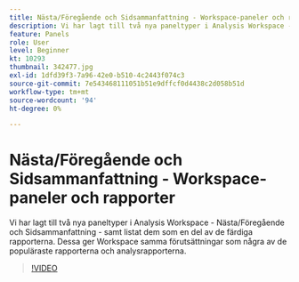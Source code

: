 ```yaml
---
title: Nästa/Föregående och Sidsammanfattning - Workspace-paneler och rapporter
description: Vi har lagt till två nya paneltyper i Analysis Workspace - Nästa/Föregående och Sidsammanfattning - samt listat dem som en del av de färdiga rapporterna. Dessa ger Workspace samma förutsättningar som några av de populäraste rapporterna och analysrapporterna.
feature: Panels
role: User
level: Beginner
kt: 10293
thumbnail: 342477.jpg
exl-id: 1dfd39f3-7a96-42e0-b510-4c2443f074c3
source-git-commit: 7e543468111051b51e9dffcf0d4438c2d058b51d
workflow-type: tm+mt
source-wordcount: '94'
ht-degree: 0%

---
```


# Nästa/Föregående och Sidsammanfattning - Workspace-paneler och rapporter

Vi har lagt till två nya paneltyper i Analysis Workspace - Nästa/Föregående och Sidsammanfattning - samt listat dem som en del av de färdiga rapporterna. Dessa ger Workspace samma förutsättningar som några av de populäraste rapporterna och analysrapporterna.

>[!VIDEO](https://video.tv.adobe.com/v/342477/?quality=12&learn=on)
